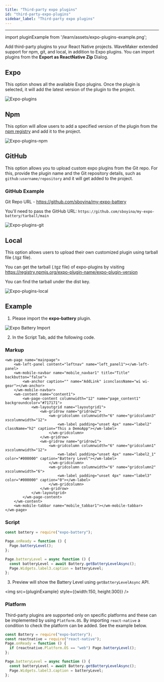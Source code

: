 ```yaml
---
title: "Third-party expo plugins"
id: "third-party-expo-plugins"
sidebar_label: "Third-party expo plugins"
---
```


---

import pluginExample from '/learn/assets/expo-plugins-example.png';

Add third-party plugins to your React Native projects. WaveMaker extended support for npm, git, and local, in addition to Expo plugins. You can import plugins from the **Export as ReactNative Zip** Dialog.

## Expo

This option shows all the available Expo plugins. Once the plugin is selected, it will add the latest version of the plugin to the project.

![Expo-plugins](/learn/assets/expo-plugins.png)

## Npm

This option will allow users to add a specified version of the plugin from the [npm registry](https://www.npmjs.com/) and add it to the project.

![Expo-plugins-npm](/learn/assets/expo-plugins-npm.png)

## GitHub

This option allows you to upload custom expo plugins from the Git repo. For this, provide the plugin name and the Git repository details, such as `github:username/repository` and it will get added to the project.

### GitHub Example

Git Repo URL - https://github.com/sboyina/my-expo-battery

You'll need to pass the GitHub URL: `https://github.com/sboyina/my-expo-battery/tarball/main`

![Expo-plugins-git](/learn/assets/expo-plugins-git.png)

## Local

This option allows users to upload their own customized plugin using tarball file (.tgz file).

You can get the tarball (.tgz file) of expo-plugins by visiting https://registry.npmjs.org/expo-plugin-name/expo-plugin-version

You can find the tarball under the dist key.

![Expo-plugins-local](/learn/assets/expo-plugins-local.png)

## Example

1. Please import the **expo-battery** plugin.

![Expo Battery Import](/learn/assets/expo-plugins-import-example.png)

2. In the Script Tab, add the following code.

### Markup

```
<wm-page name="mainpage">
    <wm-left-panel content="leftnav" name="left_panel1"></wm-left-panel>
    <wm-mobile-navbar name="mobile_navbar1" title="Title" backbutton="false">
        <wm-anchor caption="" name="AddLink" iconclassName="wi wi-gear"></wm-anchor>
    </wm-mobile-navbar>
    <wm-content name="content1">
        <wm-page-content columnwidth="12" name="page_content1" backgroundcolor="#717171">
            <wm-layoutgrid name="layoutgrid1">
                <wm-gridrow name="gridrow2">
                    <wm-gridcolumn columnwidth="6" name="gridcolumn3" xscolumnwidth="12">
                        <wm-label padding="unset 4px" name="label2" className="h2" caption="This a DemoApp"></wm-label>
                    </wm-gridcolumn>
                </wm-gridrow>
                <wm-gridrow name="gridrow1">
                    <wm-gridcolumn columnwidth="6" name="gridcolumn1" xscolumnwidth="12">
                        <wm-label padding="unset 4px" name="label2_1" color="#000000" caption="Battery Level"></wm-label>
                    </wm-gridcolumn>
                    <wm-gridcolumn columnwidth="6" name="gridcolumn2" xscolumnwidth="6">
                        <wm-label padding="unset 4px" name="label3" color="#000000" caption="0"></wm-label>
                    </wm-gridcolumn>
                </wm-gridrow>
            </wm-layoutgrid>
        </wm-page-content>
    </wm-content>
    <wm-mobile-tabbar name="mobile_tabbar1"></wm-mobile-tabbar>
</wm-page>
```

### Script

```js
const battery = require("expo-battery");

Page.onReady = function () {
  Page.batteryLevel();
};

Page.batteryLevel = async function () {
  const batteryLevel = await Battery.getBatteryLevelAsync();
  Page.Widgets.label3.caption = batteryLevel;
};
```

3. Preview will show the Battery Level using `getBatteryLevelAsync` API.

<img src={pluginExample} style={{width:150, height:300}} />

### Platform

Third-party plugins are supported only on specific platforms and these can be implemented by using `Platform.OS`. By importing `react-native` a condition to check the platform can be added. See the example below.

```js
const Battery = require("expo-battery");
const reactnative = require("react-native");
Page.onReady = function () {
  if (reactnative.Platform.OS == "web") Page.batteryLevel();
};

Page.batteryLevel = async function () {
  const batteryLevel = await Battery.getBatteryLevelAsync();
  Page.Widgets.label3.caption = batteryLevel;
};
```
